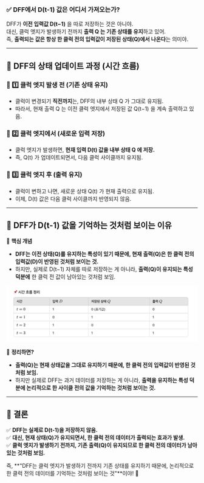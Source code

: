 ### ✅ **DFF에서 D(t-1) 값은 어디서 가져오는가?**

DFF가 **이전 입력값 D(t−1)** 을 따로 저장하는 것은 아니야.  
대신, 클럭 엣지가 발생하기 전까지 **출력 Q 는 기존 상태를 유지**하고 있어.  
즉, **출력되는 값은 항상 한 클럭 전의 입력값이 저장된 상태(Q)에서 나온다**는 의미야.

---

## 🔹 **DFF의 상태 업데이트 과정 (시간 흐름)**

### **📌 1️⃣ 클럭 엣지 발생 전 (기존 상태 유지)**

- 클럭이 변경되기 **직전까지**는, DFF의 내부 상태 Q 가 그대로 유지됨.
- 따라서, 현재 출력 Q 는 이전 클럭 엣지에서 저장된 값 Q(t−1) 을 계속 출력하고 있음.

### **📌 2️⃣ 클럭 엣지에서 (새로운 입력 저장)**

- 클럭 엣지가 발생하면, **현재 입력 D(t) 값을 내부 상태 Q 에 저장.**
- 즉, Q(t) 가 업데이트되면서, 다음 클럭 사이클까지 유지됨.

### **📌 3️⃣ 클럭 엣지 후 (출력 유지)**

- 클럭이 변하고 나면, 새로운 상태 Q(t) 가 현재 출력으로 유지됨.
- 이제, D(t) 값은 다음 클럭 사이클까지 반영되지 않음.

---

## 🔹 **DFF가 D(t-1) 값을 기억하는 것처럼 보이는 이유**

📌 **핵심 개념**

- **DFF는 이전 상태(Q)를 유지하는 특성이 있기 때문에, 현재 출력(Q)은 한 클럭 전의 입력값(D)이 반영된 것처럼 보이는 것.**
- 하지만, 실제로 D(t−1) 자체를 따로 저장하는 게 아니라, **출력(Q)이 유지되는 특성 덕분에** 한 클럭 전 값이 남아있는 것처럼 보임.

![](./asset/시간흐름정리.png)

📌 **정리하면?**

- **출력(Q)는 현재 상태값을 그대로 유지하기 때문에, 한 클럭 전의 입력값이 반영된 것처럼 보임.**
- 하지만 실제로 DFF는 과거 데이터를 저장하는 게 아니라, **출력을 유지하는 특성 덕분에 논리적으로 한 사이클 전의 값을 기억하는 것처럼 보이는 것.**

---

## 🔹 **결론**

✅ **DFF는 실제로 D(t-1)을 저장하지 않음.**  
✅ **대신, 현재 상태(Q)가 유지되면서, 한 클럭 전의 데이터가 출력되는 효과가 발생.**  
✅ **클럭 엣지가 발생하기 전까지, 기존 출력(Q)이 유지되므로 한 클럭 전의 데이터가 남아 있는 것처럼 보임.**

즉, **"DFF는 클럭 엣지가 발생하기 전까지 기존 상태를 유지하기 때문에, 논리적으로 한 클럭 전의 데이터를 기억하는 것처럼 보이는 것"**이야! 🚀